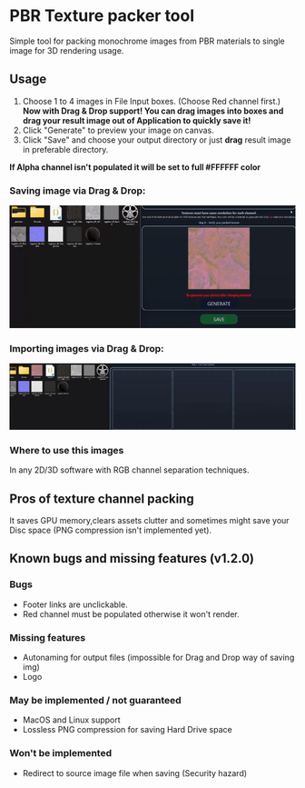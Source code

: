 # PBR Texture packer tool

Simple tool for packing monochrome images from PBR materials to single image for 3D rendering usage.

## Usage

1. Choose 1 to 4 images in File Input boxes. (Choose Red channel first.)
**Now with Drag & Drop support! You can drag images into boxes and drag your result image out of Application to quickly save it!**
2. Click "Generate" to preview your image on canvas.
3. Click "Save" and choose your output directory or just **drag** result image in preferable directory.

**If Alpha channel isn't populated it will be set to full #FFFFFF color**

### Saving image via Drag & Drop:
![save image with d&d](https://github.com/Stanisgrox/PBR-Texture-Packer/blob/master/.github/demo.gif)

### Importing images via Drag & Drop:
![load image with d&d](https://github.com/Stanisgrox/PBR-Texture-Packer/blob/master/.github/demo2.gif)

### Where to use this images

In any 2D/3D software with RGB channel separation techniques.

## Pros of texture channel packing

It saves GPU memory,clears assets clutter and sometimes might save your Disc space (PNG compression isn't implemented yet).

## Known bugs and missing features (v1.2.0)

### Bugs
- Footer links are unclickable.
- Red channel must be populated otherwise it won't render.

### Missing features
- Autonaming for output files (impossible for Drag and Drop way of saving img)
- Logo

### May be implemented / not guaranteed
- MacOS and Linux support
- Lossless PNG compression for saving Hard Drive space

### Won't be implemented
- Redirect to source image file when saving (Security hazard)
